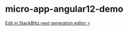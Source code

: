 # micro-app-angular12-demo

[Edit in StackBlitz next generation editor ⚡️](https://stackblitz.com/~/github.com/zzhimin/micro-app-angular12-demo)
